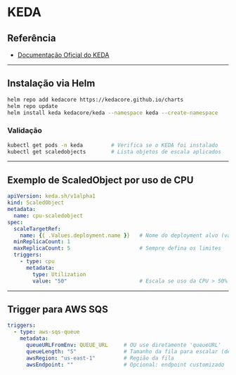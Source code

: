 # KEDA

## Referência

* [Documentação Oficial do KEDA](https://keda.sh/docs/1.5/concepts/scaling-deployments/)

---

## Instalação via Helm

```bash
helm repo add kedacore https://kedacore.github.io/charts
helm repo update
helm install keda kedacore/keda --namespace keda --create-namespace
```

### Validação

```bash
kubectl get pods -n keda         # Verifica se o KEDA foi instalado
kubectl get scaledobjects        # Lista objetos de escala aplicados
```

---

## Exemplo de ScaledObject por uso de CPU

```yaml
apiVersion: keda.sh/v1alpha1
kind: ScaledObject
metadata:
  name: cpu-scaledobject
spec:
  scaleTargetRef:
    name: {{ .Values.deployment.name }}   # Nome do deployment alvo (valor Helm)
  minReplicaCount: 1
  maxReplicaCount: 5                      # Sempre defina os limites
  triggers:
    - type: cpu
      metadata:
        type: Utilization
        value: "50"                       # Escala se uso da CPU > 50%
```

---

## Trigger para AWS SQS

```yaml
triggers:
  - type: aws-sqs-queue
    metadata:
      queueURLFromEnv: QUEUE_URL     # OU use diretamente 'queueURL'
      queueLength: "5"               # Tamanho da fila para escalar (default: 5)
      awsRegion: "us-east-1"         # Região da fila
      awsEndpoint: ""                # Opcional: endpoint customizado
```